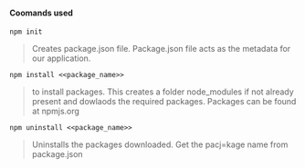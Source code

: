 #### Coomands used

`npm init`
> Creates package.json file. Package.json file acts as the metadata for our application.  

`npm install <<package_name>>`
> to install packages. This creates a folder node_modules if not already present and dowlaods the required 
packages. Packages can be found at npmjs.org

`npm uninstall <<package_name>>`
> Uninstalls the packages downloaded. Get the pacj=kage name from package.json